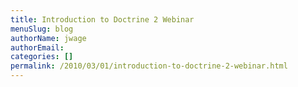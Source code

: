 ```yaml
---
title: Introduction to Doctrine 2 Webinar
menuSlug: blog
authorName: jwage 
authorEmail: 
categories: []
permalink: /2010/03/01/introduction-to-doctrine-2-webinar.html
---
```


